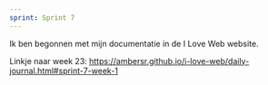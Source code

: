 ```yaml
---
sprint: Sprint 7
---
```


Ik ben begonnen met mijn documentatie in de I Love Web website.

Linkje naar week 23: https://ambersr.github.io/i-love-web/daily-journal.html#sprint-7-week-1
